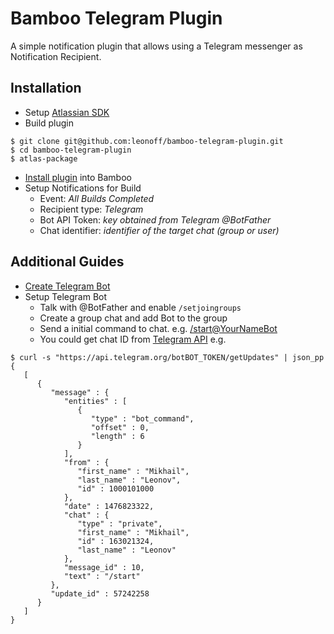 Bamboo Telegram Plugin
=========

A simple notification plugin that allows using a Telegram messenger as Notification Recipient.

Installation
---------
* Setup [Atlassian SDK](https://developer.atlassian.com/docs/getting-started/set-up-the-atlassian-plugin-sdk-and-build-a-project)
* Build plugin
```
$ git clone git@github.com:leonoff/bamboo-telegram-plugin.git
$ cd bamboo-telegram-plugin
$ atlas-package
```
* [Install plugin](https://confluence.atlassian.com/display/UPM/Installing+add-ons) into Bamboo
* Setup Notifications for Build
  * Event: *All Builds Completed*
  * Recipient type: *Telegram*
  * Bot API Token: *key obtained from Telegram @BotFather*
  * Chat identifier: *identifier of the target chat (group or user)*


Additional Guides
----------------
* [Create Telegram Bot](https://core.telegram.org/bots#3-how-do-i-create-a-bot)
* Setup Telegram Bot
  * Talk with @BotFather and enable `/setjoingroups`
  * Create a group chat and add Bot to the group
  * Send a initial command to chat. e.g. [/start@YourNameBot](https://core.telegram.org/bots#commands)
  * You could get chat ID from [Telegram API](https://core.telegram.org/bots/api/) e.g.
```
$ curl -s "https://api.telegram.org/botBOT_TOKEN/getUpdates" | json_pp
{
   [
      {
         "message" : {
            "entities" : [
               {
                  "type" : "bot_command",
                  "offset" : 0,
                  "length" : 6
               }
            ],
            "from" : {
               "first_name" : "Mikhail",
               "last_name" : "Leonov",
               "id" : 1000101000
            },
            "date" : 1476823322,
            "chat" : {
               "type" : "private",
               "first_name" : "Mikhail",
               "id" : 163021324,
               "last_name" : "Leonov"
            },
            "message_id" : 10,
            "text" : "/start"
         },
         "update_id" : 57242258
      }
   ]
}

```
